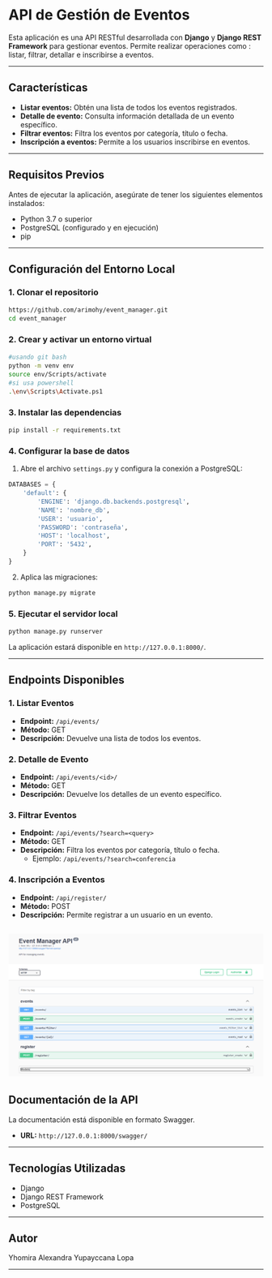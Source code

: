 # API de Gestión de Eventos

Esta aplicación es una API RESTful desarrollada con **Django** y **Django REST Framework** para gestionar eventos. 
Permite realizar operaciones como : listar, filtrar, detallar e inscribirse a eventos.

---

## **Características**

- **Listar eventos:** Obtén una lista de todos los eventos registrados.
- **Detalle de evento:** Consulta información detallada de un evento específico.
- **Filtrar eventos:** Filtra los eventos por categoría, título o fecha.
- **Inscripción a eventos:** Permite a los usuarios inscribirse en eventos.

---

## **Requisitos Previos**

Antes de ejecutar la aplicación, asegúrate de tener los siguientes elementos instalados:

- Python 3.7 o superior
- PostgreSQL (configurado y en ejecución)
- pip

---

## **Configuración del Entorno Local**

### **1. Clonar el repositorio**

```bash
https://github.com/arimohy/event_manager.git
cd event_manager
```

### **2. Crear y activar un entorno virtual**

```bash
#usando git bash
python -m venv env
source env/Scripts/activate
#si usa powershell
.\env\Scripts\Activate.ps1
```

### **3. Instalar las dependencias**

```bash
pip install -r requirements.txt
```

### **4. Configurar la base de datos**

1. Abre el archivo `settings.py` y configura la conexión a PostgreSQL:

```python
DATABASES = {
    'default': {
        'ENGINE': 'django.db.backends.postgresql',
        'NAME': 'nombre_db',
        'USER': 'usuario',
        'PASSWORD': 'contraseña',
        'HOST': 'localhost',
        'PORT': '5432',
    }
}
```

2. Aplica las migraciones:

```bash
python manage.py migrate
```


### **5. Ejecutar el servidor local**

```bash
python manage.py runserver
```

La aplicación estará disponible en `http://127.0.0.1:8000/`.

---

## **Endpoints Disponibles**

### **1. Listar Eventos**
- **Endpoint:** `/api/events/`
- **Método:** GET
- **Descripción:** Devuelve una lista de todos los eventos.

### **2. Detalle de Evento**
- **Endpoint:** `/api/events/<id>/`
- **Método:** GET
- **Descripción:** Devuelve los detalles de un evento específico.

### **3. Filtrar Eventos**
- **Endpoint:** `/api/events/?search=<query>`
- **Método:** GET
- **Descripción:** Filtra los eventos por categoría, título o fecha.
  - Ejemplo: `/api/events/?search=conferencia`

### **4. Inscripción a Eventos**
- **Endpoint:** `/api/register/`
- **Método:** POST
- **Descripción:** Permite registrar a un usuario en un evento.

![alt text](image.png)
---

## **Documentación de la API**

La documentación está disponible en formato Swagger.

- **URL:** `http://127.0.0.1:8000/swagger/`
---

## **Tecnologías Utilizadas**

- Django
- Django REST Framework
- PostgreSQL

---

## **Autor**

Yhomira Alexandra Yupayccana Lopa

---